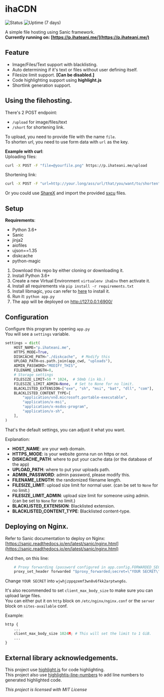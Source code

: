 # ihaCDN

![Status](https://img.shields.io/uptimerobot/status/m784617086-4e68d7e9dd7670f5c03bc09b?label=Status&style=for-the-badge) ![Uptime (7 days)](https://img.shields.io/uptimerobot/ratio/7/m784617086-4e68d7e9dd7670f5c03bc09b?style=for-the-badge)

A simple file hosting using Sanic framework.<br>
**Currently running on: [https://p.ihateani.me/](https://p.ihateani.me/)**

## Feature

- Image/Files/Text support with blacklisting.
- Auto determining if it's text or files without user defining itself.
- Filesize limit support. **[Can be disabled.]**
- Code highlighting support using **highlight.js**
- Shortlink generation support.

## Using the filehosting.
There's 2 POST endpoint:
- `/upload` for image/files/text
- `/short` for shortening link.

To upload, you need to provide file with the name `file`.<br>
To shorten url, you need to use form data with `url` as the key.

**Example with curl**:<br>
Uploading files:<br>
```bash
curl -X POST -F "file=@yourfile.png" https://p.ihateani.me/upload
```

Shortening link:<br>
```bash
curl -X POST -F "url=http://your.long/ass/url/that/you/want/to/shorten" https://p.ihateani.me/short
```

Or you could use [ShareX](https://getsharex.com/) and import the provided [sxcu](https://github.com/noaione/ihacdn-server/tree/master/sharex) files.

## Setup
**Requirements**:
- Python 3.6+
- Sanic
- jinja2
- aiofiles
- ujson==1.35
- diskcache
- python-magic


1. Download this repo by either cloning or downloading it.
2. Install Python 3.6+
3. Create a new Virtual Environment `virtualenv ihaEnv` then activate it.
4. Install all requirements via `pip install -r requirements.txt`
5. Install libmagic, you can refer to [here](https://github.com/ahupp/python-magic#installation) to install it.
6. Run it: `python app.py`
7. The app will be deployed on http://127.0.0.1:6900/

## Configuration
Configure this program by opening `app.py`<br>
You will see a `settings` variable.

```py
settings = dict(
    HOST_NAME="p.ihateani.me",
    HTTPS_MODE=True,
    DISKCACHE_PATH="./diskcache",  # Modify this
    UPLOAD_PATH=os.path.join(app_cwd, "uploads"),
    ADMIN_PASSWORD="MODIFY_THIS",
    FILENAME_LENGTH=8,
    # Storage settings
    FILESIZE_LIMIT=50 * 1024,  # 50mb (in kb.)
    FILESIZE_LIMIT_ADMIN=None,  # Set to None for no limit.
    BLACKLISTED_EXTENSION=["exe", "sh", "msi", "bat", "dll", "com"],
    BLACKLISTED_CONTENT_TYPE=[
        "application/vnd.microsoft.portable-executable",
        "application/x-msi",
        "application/x-msdos-program",
        "application/x-sh",
    ],
)
```

That's the default settings, you can adjust it what you want.

Explanation:
- **HOST_NAME**: are your web domain.
- **HTTPS_MODE**: is your website gonna run on https or not.
- **DISKCACHE_PATH**: where to put your cache data (or the database of the app)
- **UPLOAD_PATH**: where to put your uploads path.
- **ADMIN_PASSWORD**: admin password, please modify this.
- **FILENAME_LENGTH**: the randomized filename length.
- **FILESIZE_LIMIT**: upload size limit for normal user. (can be set to `None` for no limit.)
- **FILESIZE_LIMIT_ADMIN**: upload size limit for someone using admin. (can be set to `None` for no limit.)
- **BLACKLISTED_EXTENSION**: Blacklisted extension.
- **BLACKLISTED_CONTENT_TYPE**: Blacklisted content-type.

## Deploying on Nginx.

Refer to Sanic documentation to deploy on Nginx: [https://sanic.readthedocs.io/en/latest/sanic/nginx.html](https://sanic.readthedocs.io/en/latest/sanic/nginx.html)

And then, on this line:
```py
    # Proxy forwarding (password configured in app.config.FORWARDED_SECRET)
    proxy_set_header forwarded "$proxy_forwarded;secret=\"YOUR SECRET\"";
```

Change `YOUR SECRET` into `wjwhjzppqzemf3wn8v6fkk2arptwng6s`.

It's also recommended to set `client_max_body_size` to make sure you can upload large files.<br>
You can either put it on `http` block on `/etc/nginx/nginx.conf` or the `server` block on `sites-available` conf.

Example:
```py
http {
    ...
    client_max_body_size 1024M; # This will set the limit to 1 GiB.
    ...
}
```

## External library acknowledgements.
This project use [highlight.js](https://github.com/highlightjs/highlight.js/) for code highlighting.<br>
This project also use [highlightjs-line-numbers](https://github.com/wcoder/highlightjs-line-numbers.js/) to add line numbers to generated highlighted code.

*This project is licensed with MIT License*